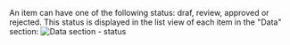 An item can have one of the following status: draf, review, approved or rejected. This status is displayed in the list view of each item in the "Data" section:
![Data section - status](assets/review/status.png)
